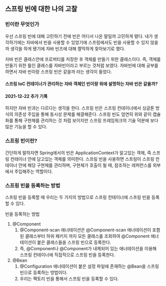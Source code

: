 
## 스프링 빈에 대한 나의 고찰

### 빈이란 무엇인가
우선 스프링 빈에 대해 고민하기 전에 빈은 어디서 나온 말일까 고민하게 됐다. 내가 생각하기에는 자바에서 빈을
사용할 수 있었기에 스프링에서도 빈을 사용할 수 있지 않을까 생각을 하게 됐기에 자바 빈즈에 대해 짤막하게 찾아보기로 했다.

자바 빈은 클래스안에 프로퍼티를 저장한 후 객체를 만들기 위한 클래스이다. 즉, 객체를 만들기 위한 틀인 클래스를 자바빈이라고 부르는 것처럼 보였다. 자바빈에 대해 공부를 하면서 자바 빈이랑 스프링 빈은 같을까 라는 생각이 들었다.

#### 스프링 IoC 컨테이너가 관리하는 자바 객체인 빈이랑 위에 설명하는 자바 빈은 같을까? 
#### 2021-12-22 추가 기록
하지만 자바 빈과는 다르다는 생각을 한다. 스프링 빈은 스프링 컨테이너에서 싱글톤 방식의 의존성 주입을 통해 동시성 문제를 해결해준다. 스프링 빈도 엄연히 위와 같이 캡슐화를 통해 구현체를 관리하는 것 처럼 보이지만 스프링 프레임워크의 기술 덕분에 보다 많은 기능을 할 수 있다.

### 스프링 빈이란?
간단하게 말하자면 Spring에서의 빈은 ApplicationContext가 알고있는 객체, 즉 스프링 컨테이너 안에 담고있는 객체를 의미한다. 스프링 빈을 사용하면 스프링이 스프링 컨테이너 안에 해당 구현체를 관리하며, 구현체가 호출이 될 때, 참조하는 레퍼런스를 외부에서 주입해주는 역할이다.

### 스프링 빈을 등록하는 방법
스프링 빈을 등록할 때 우리는 두 가지의 방법으로 스프링 컨테이너에 스프링 빈을 등록할 수 있다.

빈을 등록하는 방법
1. @Component
    1. @Component-scan 애너테이션은 @Component-scan 애너테이션이 포함된 클래스부터 하위 패키지 까지 모든 클래스를 조회하여 @Component 애너테이션이 붙은 클래스들을 스프링 빈으로 등록한다.
    2. 즉, @Component나 @Component가 내제되어 있는 애너테이션을 이용해 스프링 컨테이너에 직접적으로 스프링 빈을 등록한다.
2. @Bean
    1. @Configuration 애너테이션이 붙은 설정 파일에 존재하는 @Bean을 스프링 빈으로 등록하는 방법이다.
    2. 우리는 팩토리 빈을 통해서 스프링 빈을 등록할 수 있다.
